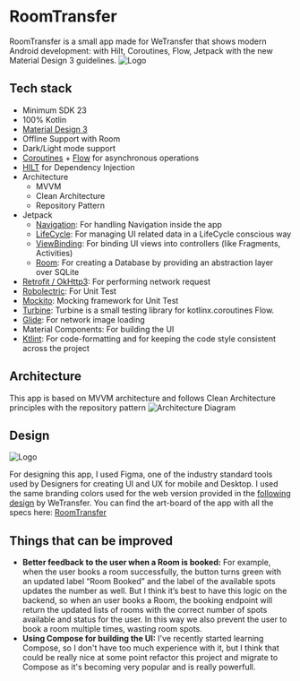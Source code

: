 
# RoomTransfer
RoomTransfer is a small app made for WeTransfer that shows modern Android development: with Hilt, Coroutines, Flow, Jetpack with the new Material Design 3 guidelines.
![Logo](https://i.ibb.co/PxKNq74/room-transfer.png)
## Tech stack
- Minimum SDK 23
- 100% Kotlin
- [Material Design 3](https://m3.material.io)
- Offline Support with Room
- Dark/Light mode support
- [Coroutines](https://github.com/Kotlin/kotlinx.coroutines) + [Flow](https://kotlin.github.io/kotlinx.coroutines/kotlinx-coroutines-core/kotlinx.coroutines.flow/) for asynchronous operations
- [HILT](https://developer.android.com/training/dependency-injection/hilt-android) for Dependency Injection
- Architecture
  - MVVM
  - Clean Architecture
  - Repository Pattern
- Jetpack
  - [Navigation](https://developer.android.com/guide/navigation): For handling Navigation inside the app
  - [LifeCycle](https://developer.android.com/topic/libraries/architecture/lifecycle): For managing UI related data in a LifeCycle conscious way
  - [ViewBinding](https://developer.android.com/topic/libraries/view-binding): For binding UI views into controllers (like Fragments, Activities)
  - [Room](https://developer.android.com/training/data-storage/room): For creating a Database by providing an abstraction layer over SQLite
- [Retrofit / OkHttp3](https://github.com/square/retrofit): For performing network request
- [Robolectric](http://robolectric.org): For Unit Test
- [Mockito](https://site.mockito.org): Mocking framework for Unit Test
- [Turbine](https://github.com/cashapp/turbine): Turbine is a small testing library for kotlinx.coroutines Flow.
- [Glide](https://bumptech.github.io/glide/): For network image loading
- Material Components: For building the UI
- [Ktlint](https://ktlint.github.io): For code-formatting and for keeping the code style consistent across the project
## Architecture
This app is based on MVVM architecture and follows Clean Architecture principles with the repository pattern
![Architecture Diagram](https://i.ibb.co/nz3hvnY/final-002.png)
## Design
![Logo](https://i.ibb.co/6BqqNFR/figma.png)

For designing this app, I used Figma, one of the industry standard tools used by Designers for creating UI and UX for mobile and Desktop. I used the same branding colors used for the web version provided in the [following design](https://www.figma.com/file/SVCALDDXuK010oEEzo6Bn9/Book-A-Room?node-id=0%3A1) by WeTransfer. You can find the art-board of the app with all the specs here: [RoomTransfer](https://www.figma.com/file/aLMqTb4QhtgfIxk9LJEnO1/RoomTransfer)
## Things that can be improved
- **Better feedback to the user when a Room is booked:** For example, when the user books a room successfully, the button turns green with an updated label “Room Booked” and the label of the available spots updates the number as well. But I think it’s best to have this logic on the backend, so when an user books a Room, the booking endpoint will return the updated lists of rooms with the correct number of spots available and status for the user. In this way we also prevent the user to book a room multiple times, wasting room spots.
- **Using Compose for building the UI:** I've recently started learning Compose, so I don't have too much experience with it, but I think that could be really nice at some point refactor this project and migrate to Compose as it's becoming very popular and is really powerfull.
